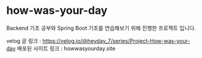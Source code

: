 # how-was-your-day
Backend 기초 공부와 Spring Boot 기초를 연습해보기 위해 진행한 프로젝트 입니다.

velog 글 링크 : https://velog.io/@heyday_7/series/Project-How-was-your-day
배포된 사이트 링크 : howwasyourday.site
